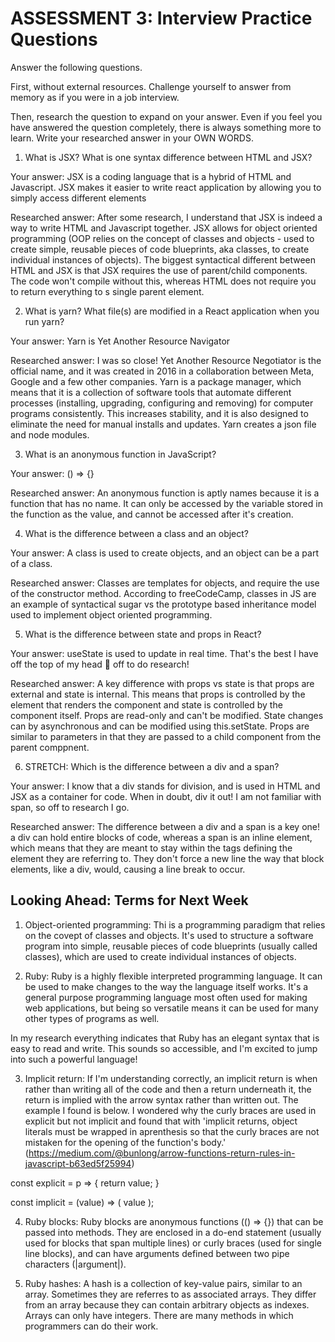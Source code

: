 # ASSESSMENT 3: Interview Practice Questions

Answer the following questions.

First, without external resources. Challenge yourself to answer from memory as if you were in a job interview.

Then, research the question to expand on your answer. Even if you feel you have answered the question completely, there is always something more to learn. Write your researched answer in your OWN WORDS.

1. What is JSX? What is one syntax difference between HTML and JSX?

Your answer: JSX is a coding language that is a hybrid of HTML and Javascript. JSX makes it easier to write react application by allowing you to simply access different elements 

Researched answer: After some research, I understand that JSX is indeed a way to write HTML and Javascript together. JSX allows for object oriented programming (OOP relies on the concept of classes and objects - used to create simple, reusable pieces of code blueprints, aka classes, to create individual instances of objects). The biggest syntactical different between HTML and JSX is that JSX requires the use of parent/child components. The code won't compile without this, whereas HTML does not require you to return everything to s single parent element. 

2. What is yarn? What file(s) are modified in a React application when you run yarn?

Your answer: Yarn is Yet Another Resource Navigator

Researched answer: I was so close! Yet Another Resource Negotiator is the official name, and it was created in 2016 in a collaboration between Meta, Google and a few other companies. Yarn is a package manager, which means that it is a collection of software tools that automate different processes (installing, upgrading, configuring and removing) for computer programs consistently. This increases stability, and it is also designed to eliminate the need for manual installs and updates. Yarn creates a json file and node modules.

3. What is an anonymous function in JavaScript?

Your answer: () => {}

Researched answer: An anonymous function is aptly names because it is a function that has no name. It can only be accessed by the variable stored in the function as the value, and cannot be accessed after it's creation.

4. What is the difference between a class and an object?

Your answer: A class is used to create objects, and an object can be a part of a class.

Researched answer: Classes are templates for objects, and require the use of the constructor method. According to freeCodeCamp, classes in JS are an example of syntactical sugar vs the prototype based inheritance model used to implement object oriented programming.

5. What is the difference between state and props in React?

Your answer: useState is used to update in real time. That's the best I have off the top of my head 🥴 off to do research!

Researched answer: A key difference with props vs state is that props are external and state is internal. This means that props is controlled by the element that renders the component and state is controlled by the component itself. Props are read-only and can't be modified. State changes can by asynchronous and can be modified using this.setState. Props are similar to parameters in that they are passed to a child component from the parent comppnent. 

6. STRETCH: Which is the difference between a div and a span?

Your answer: I know that a div stands for division, and is used in HTML and JSX as a container for code. When in doubt, div it out! I am not familiar with span, so off to research I go.

Researched answer: The difference between a div and a span is a key one! a div can hold entire blocks of code, whereas a span is an inline element, which means that they are meant to stay within the tags defining the element they are referring to. They don't force a new line the way that block elements, like a div, would, causing a line break to occur.

## Looking Ahead: Terms for Next Week

1. Object-oriented programming: Thi is a programming paradigm that relies on the covept of classes and objects. It's used to structure a software program into simple, reusable pieces of code blueprints (usually called classes), which are used to create individual instances of objects.

2. Ruby: Ruby is a highly flexible interpreted programming language. It can be used to make changes to the way the language itself works. It's a general purpose programming language most often used for making web applications, but being so versatile means it can be used for many other types of programs as well.


In my research everything indicates that Ruby has an elegant syntax that is easy to read and write. This sounds so accessible, and I'm excited to jump into such a powerful language!

3. Implicit return: If I'm understanding correctly, an implicit return is when rather than writing all of the code and then a return underneath it, the return is implied with the arrow syntax rather than written out. The example I found is below. I wondered why the curly braces are used in explicit but not implicit and found that with 'implicit returns, object literals must be wrapped in aprenthesis so that the curly braces are not mistaken for the opening of the function's body.' (https://medium.com/@bunlong/arrow-functions-return-rules-in-javascript-b63ed5f25994)

const explicit = p => {
    return value;
}

const implicit = (value) => (
    value
);

4. Ruby blocks: Ruby blocks are anonymous functions (() => {}) that can be passed into methods. They are enclosed in a do-end statement (usually used for blocks that span multiple lines) or curly braces (used for single line blocks), and can have arguments defined between two pipe characters (|argument|). 

5. Ruby hashes: A hash is a collection of key-value pairs, similar to an array. Sometimes they are referres to as associated arrays. They differ from an array because they can contain arbitrary objects as indexes. Arrays can only have integers. There are many methods in which programmers can do their work.
